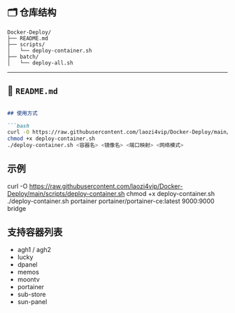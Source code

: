 ## 🗂️ 仓库结构

```
Docker-Deploy/
├── README.md
├── scripts/
│   └── deploy-container.sh
├── batch/
│   └── deploy-all.sh
```

---

## 📄 `README.md`

```markdown

## 使用方式

```bash
curl -O https://raw.githubusercontent.com/laozi4vip/Docker-Deploy/main/scripts/deploy-container.sh
chmod +x deploy-container.sh
./deploy-container.sh <容器名> <镜像名> <端口映射> <网络模式>
```

## 示例

curl -O https://raw.githubusercontent.com/laozi4vip/Docker-Deploy/main/scripts/deploy-container.sh
chmod +x deploy-container.sh
./deploy-container.sh portainer portainer/portainer-ce:latest 9000:9000 bridge



## 支持容器列表

- agh1 / agh2
- lucky
- dpanel
- memos
- moontv
- portainer
- sub-store
- sun-panel
```
